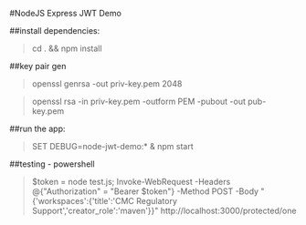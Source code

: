 #NodeJS Express JWT Demo

##install dependencies:
> cd . && npm install

##key pair gen
> openssl genrsa -out priv-key.pem 2048

> openssl rsa -in priv-key.pem -outform PEM -pubout -out pub-key.pem

##run the app:
> SET DEBUG=node-jwt-demo:* & npm start

##testing - powershell
> $token = node test.js; Invoke-WebRequest -Headers @{"Authorization" = "Bearer $token"} -Method POST -Body "{'workspaces':{'title':'CMC Regulatory Support','creator_role':'maven'}}" http://localhost:3000/protected/one
